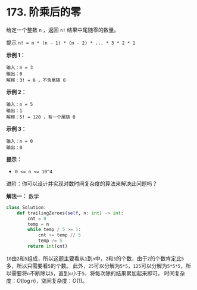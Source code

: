 # 173. 阶乘后的零

给定一个整数 `n` ，返回 `n!` 结果中尾随零的数量。

提示 `n! = n * (n - 1) * (n - 2) * ... * 3 * 2 * 1`

**示例 1：**

```apach
输入：n = 3
输出：0
解释：3! = 6 ，不含尾随 0
```

**示例 2：**

```apach
输入：n = 5
输出：1
解释：5! = 120 ，有一个尾随 0
```

**示例 3：**

```apach
输入：n = 0
输出：0
```

**提示：**

- `0 <= n <= 10^4`

进阶：你可以设计并实现对数时间复杂度的算法来解决此问题吗？

**解法一：** 数学

```python
class Solution:
    def trailingZeroes(self, n: int) -> int:
        cnt = 0
        temp = n
        while temp / 5 >= 1:
            cnt += temp // 5
            temp /= 5
        return int(cnt)
```

`10`由`2`和`5`组成，所以这题主要看从`1`到`n`中，`2`和`5`的个数，由于`2`的个数肯定比`5`多，所以只需要看`5`的个数。
此外，`25`可以分解为`5*5`，`125`可以分解为`5*5*5`，所以需要将`n`不断除以`5`，直到`n`小于`5`，将每次除的结果累加起来即可。
时间复杂度：$O(\log n)$，空间复杂度：$O(1)$。
